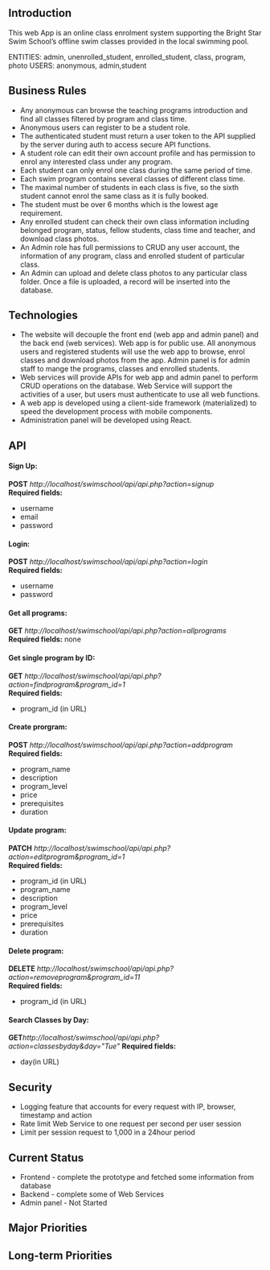 ## Introduction

This web App is an online class enrolment system supporting the Bright Star Swim School’s offline swim classes provided in the local swimming pool.

ENTITIES: admin, unenrolled_student, enrolled_student, class, program, photo
USERS: anonymous, admin,student

## Business Rules

- Any anonymous can browse the teaching programs introduction and find all classes filtered by program and class time.
- Anonymous users can register to be a student role.
- The authenticated student must return a user token to the API supplied by the server during auth to access secure API functions.
- A student role can edit their own account profile and has permission to enrol any interested class under any program.
- Each student can only enrol one class during the same period of time.
- Each swim program contains several classes of different class time.
- The maximal number of students in each class is five, so the sixth student cannot enrol
  the same class as it is fully booked.
- The student must be over 6 months which is the lowest age requirement.
- Any enrolled student can check their own class information including belonged program, status, fellow students, class time and teacher, and download class photos.
- An Admin role has full permissions to CRUD any user account, the information of any program, class and enrolled student of particular class.
- An Admin can upload and delete class photos to any particular class folder. Once a file is uploaded, a record will be inserted into the database.

## Technologies

- The website will decouple the front end (web app and admin panel) and the back end (web services). Web app is for public use. All anonymous users and registered students will use the web app to browse, enrol classes and download photos from the app. Admin panel is for admin staff to mange the programs, classes and enrolled students.
- Web services will provide APIs for web app and admin panel to perform CRUD operations on the database. Web Service will support the activities of a user, but users must authenticate to use all web functions.
- A web app is developed using a client-side framework (materialized) to speed the development process with mobile components.
- Administration panel will be developed using React.

## API

#### Sign Up:

**POST** _http://localhost/swimschool/api/api.php?action=signup_  
**Required fields:**

- username
- email
- password

#### Login:

**POST** _http://localhost/swimschool/api/api.php?action=login_  
**Required fields:**

- username
- password

#### Get all programs:

**GET** _http://localhost/swimschool/api/api.php?action=allprograms_  
**Required fields:**
none

#### Get single program by ID:

**GET** _http://localhost/swimschool/api/api.php?action=findprogram&program_id=1_  
**Required fields:**

- program_id (in URL)

#### Create prorgram:

**POST** _http://localhost/swimschool/api/api.php?action=addprogram_  
**Required fields:**

- program_name
- description
- program_level
- price
- prerequisites
- duration

#### Update program:

**PATCH** _http://localhost/swimschool/api/api.php?action=editprogram&program_id=1_  
**Required fields:**

- program_id (in URL)
- program_name
- description
- program_level
- price
- prerequisites
- duration

#### Delete program:

**DELETE** _http://localhost/swimschool/api/api.php?action=removeprogram&program_id=11_  
**Required fields:**

- program_id (in URL)

#### Search Classes by Day:

**GET**_http://localhost/swimschool/api/api.php?action=classesbyday&day="Tue"_
**Required fields:**

- day(in URL)

## Security

- Logging feature that accounts for every request with IP, browser, timestamp and action
- Rate limit Web Service to one request per second per user session
- Limit per session request to 1,000 in a 24hour period

## Current Status

- Frontend - complete the prototype and fetched some information from database
- Backend - complete some of Web Services
- Admin panel - Not Started

## Major Priorities

## Long-term Priorities
